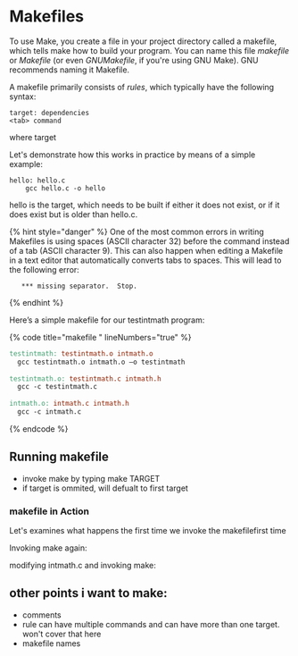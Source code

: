 # Makefiles

To use Make, you create a file in your project directory called a makefile, which tells make how to build your program. You can name this file _makefile_ or _Makefile_ (or even _GNUMakefile_, if you're using GNU Make). GNU recommends naming it Makefile.&#x20;

A makefile primarily consists of _rules_, which typically have the following syntax:&#x20;

```
target: dependencies
<tab> command
```

where target

Let's demonstrate how this works in practice by means of a simple example:

```
hello: hello.c
    gcc hello.c -o hello
```

hello is the target, which needs to be built if either it does not exist, or if it does exist but is older than hello.c.&#x20;



{% hint style="danger" %}
One of the most common errors in writing Makefiles is using spaces (ASCII character 32) before the command instead of a tab (ASCII character 9). This can also happen when editing a Makefile in a text editor that automatically converts tabs to spaces. This will lead to the following error:

```
   *** missing separator.  Stop.
```
{% endhint %}



























Here’s a simple makefile for our testintmath program:

{% code title="makefile " lineNumbers="true" %}
```makefile
testintmath: testintmath.o intmath.o
  gcc testintmath.o intmath.o –o testintmath
  
testintmath.o: testintmath.c intmath.h
  gcc -c testintmath.c
  
intmath.o: intmath.c intmath.h
  gcc -c intmath.c
```
{% endcode %}

## Running makefile

* invoke make by typing make TARGET
* if target is ommited, will defualt to first target





### makefile in Action

Let's examines what happens the first time we invoke the makefilefirst time



Invoking make again:

modifying intmath.c and invoking make:



## other points i want to make:

* comments&#x20;
* rule can have multiple commands and can have more than one target. won't cover that here
* makefile names&#x20;

